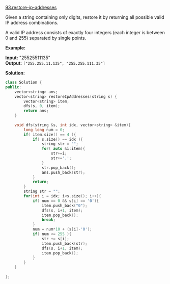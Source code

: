 [93.restore-ip-addresses](https://leetcode.com/problems/restore-ip-addresses/)  

Given a string containing only digits, restore it by returning all possible valid IP address combinations.

A valid IP address consists of exactly four integers (each integer is between 0 and 255) separated by single points.

**Example:**

  
**Input:** "25525511135"  
**Output:** `["255.255.11.135", "255.255.111.35"]`  



**Solution:**  

```cpp
class Solution {
public:
    vector<string> ans;
    vector<string> restoreIpAddresses(string s) {
        vector<string> item;
        dfs(s, 0, item);    
        return ans;
    }
    
    void dfs(string &s, int idx, vector<string> &item){
        long long num = 0;
        if( item.size() == 4 ){
            if( s.size() == idx ){
                string str = "";
                for( auto &i:item){
                    str+=i;
                    str+='.';
                }
                str.pop_back();
                ans.push_back(str);
            }
            return;
        }
        string str = "";
        for(int i = idx; i<s.size(); i++){
            if( num == 0 && s[i] == '0'){
                item.push_back("0");
                dfs(s, i+1, item);
                item.pop_back();
                break;
            }
            num = num*10 + (s[i]-'0');
            if( num <= 255 ){
                str += s[i];
                item.push_back(str);
                dfs(s, i+1, item);
                item.pop_back();
            }
        }
    }
    
};
```
      